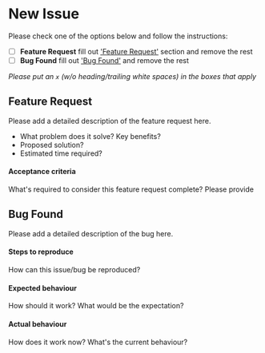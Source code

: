 # New Issue

Please check one of the options below and follow the instructions:

- [ ] **Feature Request** fill out ['Feature Request'](#featureRequest) section and remove the rest
- [ ] **Bug Found** fill out ['Bug Found'](#bugFound) and remove the rest

*Please put an `x` (w/o heading/trailing white spaces) in the boxes that apply*

## <a name="featureRequest">Feature Request</a>

Please add a detailed description of the feature request here.

- What problem does it solve? Key benefits?
- Proposed solution?
- Estimated time required?

#### Acceptance criteria

What's required to consider this feature request complete? Please provide 


## <a name="bugFound">Bug Found</a>

Please add a detailed description of the bug here.

#### Steps to reproduce

How can this issue/bug be reproduced?

#### Expected behaviour

How should it work? What would be the expectation? 

#### Actual behaviour

How does it work now? What's the current behaviour?
